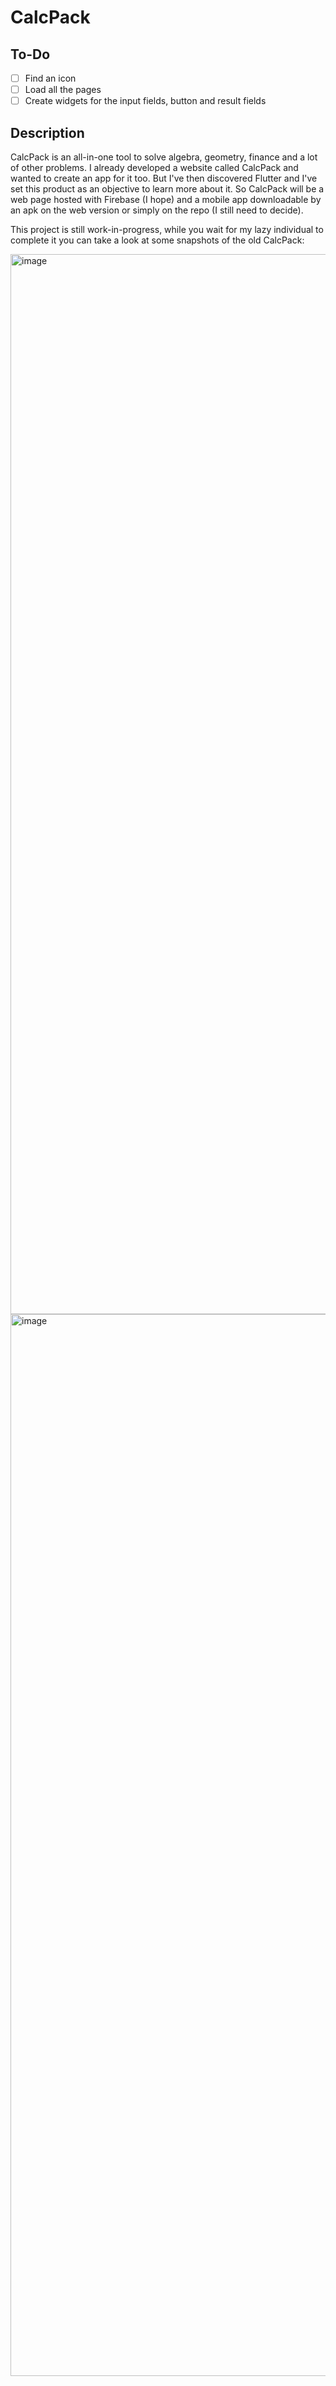 # CalcPack

## To-Do
- [ ] Find an icon
- [ ] Load all the pages
- [ ] Create widgets for the input fields, button and result fields

## Description

CalcPack is an all-in-one tool to solve algebra, geometry, finance and a lot of other problems.
I already developed a website called CalcPack and wanted to create an app for it too. But I've then discovered Flutter and I've set this product as an objective to learn more about it.
So CalcPack will be a web page hosted with Firebase (I hope) and a mobile app downloadable by an apk on the web version or simply on the repo (I still need to decide).

This project is still work-in-progress, while you wait for my lazy individual to complete it you can take a look at some snapshots of the old CalcPack:

<img width="1696" alt="image" src="https://github.com/nick747/calc_pack/assets/84738664/f46a5fb6-02dc-4d72-b880-439642904685">
<img width="1699" alt="image" src="https://github.com/nick747/calc_pack/assets/84738664/28d4c0f8-1373-4653-ab2e-c49ddf56ee1d">
